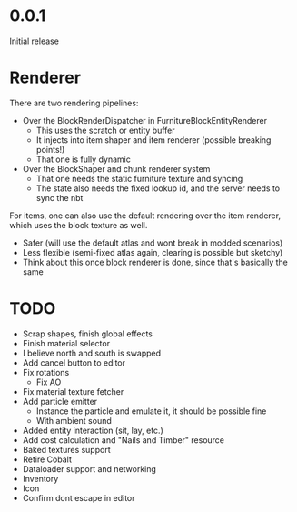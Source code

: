 # 0.0.1

Initial release

# Renderer

There are two rendering pipelines:

* Over the BlockRenderDispatcher in FurnitureBlockEntityRenderer
    * This uses the scratch or entity buffer
    * It injects into item shaper and item renderer (possible breaking points!)
    * That one is fully dynamic
* Over the BlockShaper and chunk renderer system
    * That one needs the static furniture texture and syncing
    * The state also needs the fixed lookup id, and the server needs to sync the nbt

For items, one can also use the default rendering over the item renderer, which uses the block texture as well.

* Safer (will use the default atlas and wont break in modded scenarios)
* Less flexible (semi-fixed atlas again, clearing is possible but sketchy)
* Think about this once block renderer is done, since that's basically the same

# TODO

* Scrap shapes, finish global effects
* Finish material selector
* I believe north and south is swapped
* Add cancel button to editor
* Fix rotations
    * Fix AO
* Fix material texture fetcher
* Add particle emitter
    * Instance the particle and emulate it, it should be possible fine
    * With ambient sound
* Added entity interaction (sit, lay, etc.)
* Add cost calculation and "Nails and Timber" resource
* Baked textures support
* Retire Cobalt
* Dataloader support and networking
* Inventory
* Icon
* Confirm dont escape in editor